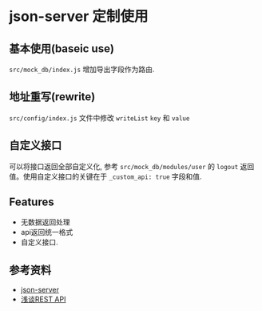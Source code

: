 # json-server 定制使用

## 基本使用(baseic use)

`src/mock_db/index.js` 增加导出字段作为路由.

## 地址重写(rewrite)

`src/config/index.js` 文件中修改 `writeList` `key` 和 `value`

## 自定义接口

可以将接口返回全部自定义化, 参考 `src/mock_db/modules/user` 的 `logout` 返回值。使用自定义接口的关键在于 `_custom_api: true` 字段和值.


## Features

+ 无数据返回处理
+ api返回统一格式
+ 自定义接口.

## 参考资料
+ [json-server](https://github.com/typicode/json-server)
+ [浅谈REST API](https://www.cnblogs.com/ibrahim/p/REST-API.html)